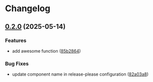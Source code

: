 # Changelog

## [0.2.0](https://github.com/ricky1698/rust-calculator/compare/calculator_rs-v0.1.0...calculator_rs-v0.2.0) (2025-05-14)


### Features

* add awesome function ([85b2864](https://github.com/ricky1698/rust-calculator/commit/85b286448e0b454fd7919e8a701ec9df3457f84e))


### Bug Fixes

* update component name in release-please configuration ([82a03a8](https://github.com/ricky1698/rust-calculator/commit/82a03a82ba63c5ff59d6c3d2c03694798c6dbacf))
